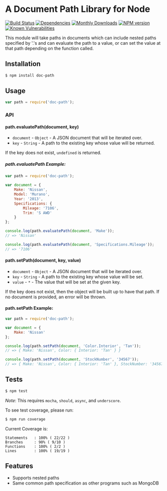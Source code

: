 # A Document Path Library for Node

[![Build Status](https://travis-ci.org/mrodrig/doc-path.svg?branch=master)](https://travis-ci.org/mrodrig/doc-path)
[![Dependencies](https://img.shields.io/david/mrodrig/doc-path.svg?style=flat-square)](https://www.npmjs.org/package/doc-path)
[![Monthly Downloads](http://img.shields.io/npm/dm/doc-path.svg)](https://www.npmjs.org/package/doc-path)
[![NPM version](https://img.shields.io/npm/v/doc-path.svg)](https://www.npmjs.org/package/doc-path)
[![Known Vulnerabilities](https://snyk.io/test/npm/doc-path/badge.svg)](https://snyk.io/test/npm/doc-path)

This module will take paths in documents which can include nested paths specified by '.'s and can evaluate the path
to a value, or can set the value at that path depending on the function called.

## Installation

```bash
$ npm install doc-path
```

## Usage

```javascript
var path = require('doc-path');
```

### API

#### path.evaluatePath(document, key)

* `document` - `Object` - A JSON document that will be iterated over.
* `key` - `String` - A path to the existing key whose value will be returned.

If the key does not exist, `undefined` is returned.

##### path.evaluatePath Example:

```javascript
var path = require('doc-path');

var document = {
    Make: 'Nissan',
    Model: 'Murano',
    Year: '2013',
    Specifications: {
        Mileage: '7106',
        Trim: 'S AWD'
    }
};

console.log(path.evaluatePath(document, 'Make'));
// => 'Nissan'

console.log(path.evaluatePath(document, 'Specifications.Mileage'));
// => '7106'
```

#### path.setPath(document, key, value)

* `document` - `Object` - A JSON document that will be iterated over.
* `key` - `String` - A path to the existing key whose value will be set.
* `value` - `*` - The value that will be set at the given key.

If the key does not exist, then the object will be built up to have that path.
If no document is provided, an error will be thrown.

#### path.setPath Example:

 ```javascript
 var path = require('doc-path');

 var document = {
     Make: 'Nissan'
 };

 console.log(path.setPath(document, 'Color.Interior', 'Tan'));
 // => { Make: 'Nissan', Color: { Interior: 'Tan' } }

 console.log(path.setPath(document, 'StockNumber', '34567'));
 // => { Make: 'Nissan', Color: { Interior: 'Tan' }, StockNumber: '34567' }
 ```

## Tests

```bash
$ npm test
```

_Note_: This requires `mocha`, `should`, `async`, and `underscore`.

To see test coverage, please run:
```bash
$ npm run coverage
```

Current Coverage is:
```
Statements   : 100% ( 22/22 )
Branches     : 90% ( 9/10 )
Functions    : 100% ( 2/2 )
Lines        : 100% ( 19/19 )
```

## Features

- Supports nested paths
- Same common path specification as other programs such as MongoDB